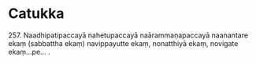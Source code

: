 

# Catukka







257\. Naadhipatipaccayā nahetupaccayā naārammaṇapaccayā naanantare ekaṃ (sabbattha ekaṃ) navippayutte ekaṃ, nonatthiyā ekaṃ, novigate ekaṃ…pe… .



